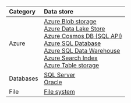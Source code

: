 | <strong>Category</strong> | Data store                                                                                                                                                                                                                                                                                                                                                                                                                                                                                                                                                                                                                                                                                          |
|:--------------------------|:----------------------------------------------------------------------------------------------------------------------------------------------------------------------------------------------------------------------------------------------------------------------------------------------------------------------------------------------------------------------------------------------------------------------------------------------------------------------------------------------------------------------------------------------------------------------------------------------------------------------------------------------------------------------------------------------------|
| Azure                     | [Azure Blob storage](../articles/data-factory/v1/data-factory-azure-blob-connector.md)<br/>[Azure Data Lake Store](../articles/data-factory/v1/data-factory-azure-datalake-connector.md)<br/>[Azure Cosmos DB (SQL API)](../articles/data-factory/v1/data-factory-azure-documentdb-connector.md)<br/>[Azure SQL Database](../articles/data-factory/v1/data-factory-azure-sql-connector.md)<br/>[Azure SQL Data Warehouse](../articles/data-factory/v1/data-factory-azure-sql-data-warehouse-connector.md)<br/>[Azure Search Index](../articles/data-factory/v1/data-factory-azure-search-connector.md)<br/>[Azure Table storage](../articles/data-factory/v1/data-factory-azure-table-connector.md) |
| Databases                 | [SQL Server](../articles/data-factory/v1/data-factory-sqlserver-connector.md)<br/>[Oracle](../articles/data-factory/v1/data-factory-onprem-oracle-connector.md)                                                                                                                                                                                                                                                                                                                                                                                                                                                                                                                                     |
| File                      | [File system](../articles/data-factory/v1/data-factory-onprem-file-system-connector.md)                                                                                                                                                                                                                                                                                                                                                                                                                                                                                                                                                                                                             |

